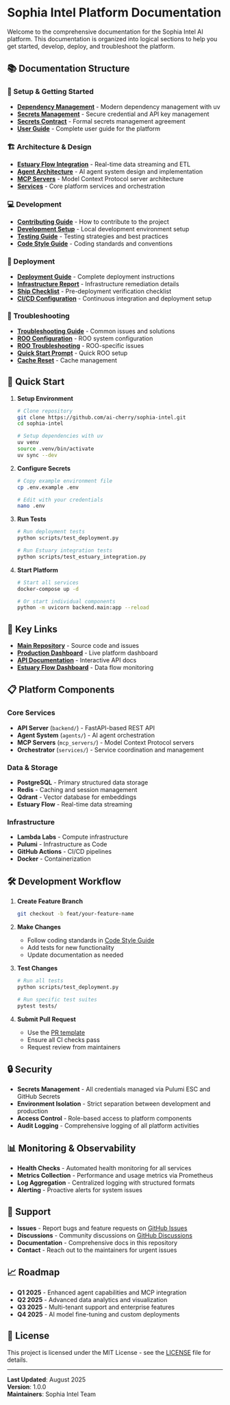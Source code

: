 # Sophia Intel Platform Documentation

Welcome to the comprehensive documentation for the Sophia Intel AI platform. This documentation is organized into logical sections to help you get started, develop, deploy, and troubleshoot the platform.

## 📚 Documentation Structure

### 🚀 Setup & Getting Started
- **[Dependency Management](dependency_management.md)** - Modern dependency management with uv
- **[Secrets Management](setup/SECRETS.md)** - Secure credential and API key management
- **[Secrets Contract](setup/SECRETS_CONTRACT.md)** - Formal secrets management agreement
- **[User Guide](../USER_GUIDE.md)** - Complete user guide for the platform

### 🏗️ Architecture & Design
- **[Estuary Flow Integration](estuary_flow_integration.md)** - Real-time data streaming and ETL
- **[Agent Architecture](../agents/README.md)** - AI agent system design and implementation
- **[MCP Servers](../mcp_servers/README.md)** - Model Context Protocol server architecture
- **[Services](../services/README.md)** - Core platform services and orchestration

### 💻 Development
- **[Contributing Guide](development/CONTRIBUTING.md)** - How to contribute to the project
- **[Development Setup](development/setup.md)** - Local development environment setup
- **[Testing Guide](development/testing.md)** - Testing strategies and best practices
- **[Code Style Guide](development/style.md)** - Coding standards and conventions

### 🚢 Deployment
- **[Deployment Guide](deployment/README.md)** - Complete deployment instructions
- **[Infrastructure Report](deployment/INFRASTRUCTURE_REMEDIATION_REPORT.md)** - Infrastructure remediation details
- **[Ship Checklist](deployment/SHIP_CHECKLIST.md)** - Pre-deployment verification checklist
- **[CI/CD Configuration](deployment/cicd.md)** - Continuous integration and deployment setup

### 🔧 Troubleshooting
- **[Troubleshooting Guide](troubleshooting/README.md)** - Common issues and solutions
- **[ROO Configuration](troubleshooting/ROO_CONFIGURATION_GUIDE.md)** - ROO system configuration
- **[ROO Troubleshooting](troubleshooting/ROO_TROUBLESHOOTING_SOLUTION.md)** - ROO-specific issues
- **[Quick Start Prompt](troubleshooting/ROO_QUICK_START_PROMPT.md)** - Quick ROO setup
- **[Cache Reset](troubleshooting/ROO_CACHE_RESET_SUMMARY.md)** - Cache management

## 🎯 Quick Start

1. **Setup Environment**
   ```bash
   # Clone repository
   git clone https://github.com/ai-cherry/sophia-intel.git
   cd sophia-intel
   
   # Setup dependencies with uv
   uv venv
   source .venv/bin/activate
   uv sync --dev
   ```

2. **Configure Secrets**
   ```bash
   # Copy example environment file
   cp .env.example .env
   
   # Edit with your credentials
   nano .env
   ```

3. **Run Tests**
   ```bash
   # Run deployment tests
   python scripts/test_deployment.py
   
   # Run Estuary integration tests
   python scripts/test_estuary_integration.py
   ```

4. **Start Platform**
   ```bash
   # Start all services
   docker-compose up -d
   
   # Or start individual components
   python -m uvicorn backend.main:app --reload
   ```

## 🔗 Key Links

- **[Main Repository](https://github.com/ai-cherry/sophia-intel)** - Source code and issues
- **[Production Dashboard](https://app.sophia-intel.ai)** - Live platform dashboard
- **[API Documentation](https://api.sophia-intel.ai/docs)** - Interactive API docs
- **[Estuary Flow Dashboard](https://dashboard.estuary.dev)** - Data flow monitoring

## 📋 Platform Components

### Core Services
- **API Server** (`backend/`) - FastAPI-based REST API
- **Agent System** (`agents/`) - AI agent orchestration
- **MCP Servers** (`mcp_servers/`) - Model Context Protocol servers
- **Orchestrator** (`services/`) - Service coordination and management

### Data & Storage
- **PostgreSQL** - Primary structured data storage
- **Redis** - Caching and session management
- **Qdrant** - Vector database for embeddings
- **Estuary Flow** - Real-time data streaming

### Infrastructure
- **Lambda Labs** - Compute infrastructure
- **Pulumi** - Infrastructure as Code
- **GitHub Actions** - CI/CD pipelines
- **Docker** - Containerization

## 🛠️ Development Workflow

1. **Create Feature Branch**
   ```bash
   git checkout -b feat/your-feature-name
   ```

2. **Make Changes**
   - Follow coding standards in [Code Style Guide](development/style.md)
   - Add tests for new functionality
   - Update documentation as needed

3. **Test Changes**
   ```bash
   # Run all tests
   python scripts/test_deployment.py
   
   # Run specific test suites
   pytest tests/
   ```

4. **Submit Pull Request**
   - Use the [PR template](.github/pull_request_template.md)
   - Ensure all CI checks pass
   - Request review from maintainers

## 🔒 Security

- **Secrets Management** - All credentials managed via Pulumi ESC and GitHub Secrets
- **Environment Isolation** - Strict separation between development and production
- **Access Control** - Role-based access to platform components
- **Audit Logging** - Comprehensive logging of all platform activities

## 📊 Monitoring & Observability

- **Health Checks** - Automated health monitoring for all services
- **Metrics Collection** - Performance and usage metrics via Prometheus
- **Log Aggregation** - Centralized logging with structured formats
- **Alerting** - Proactive alerts for system issues

## 🤝 Support

- **Issues** - Report bugs and feature requests on [GitHub Issues](https://github.com/ai-cherry/sophia-intel/issues)
- **Discussions** - Community discussions on [GitHub Discussions](https://github.com/ai-cherry/sophia-intel/discussions)
- **Documentation** - Comprehensive docs in this repository
- **Contact** - Reach out to the maintainers for urgent issues

## 📈 Roadmap

- **Q1 2025** - Enhanced agent capabilities and MCP integration
- **Q2 2025** - Advanced data analytics and visualization
- **Q3 2025** - Multi-tenant support and enterprise features
- **Q4 2025** - AI model fine-tuning and custom deployments

## 📄 License

This project is licensed under the MIT License - see the [LICENSE](../LICENSE) file for details.

---

**Last Updated**: August 2025  
**Version**: 1.0.0  
**Maintainers**: Sophia Intel Team

